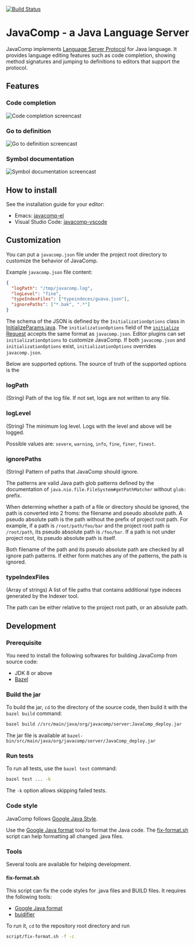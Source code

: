 [![Build Status](https://travis-ci.org/tigersoldier/JavaComp.svg)](https://travis-ci.org/tigersoldier/JavaComp)

# JavaComp - a Java Language Server

JavaComp implements [Language Server Protocol][lang-server] for Java language.
It provides language editing features such as code completion, showing method
signatures and jumping to definitions to editors that support the protocol.

## Features

### Code completion

![Code completion screencast][completion-screencast]

### Go to definition

![Go to definition screencast][definition-screencast]

### Symbol documentation

![Symbol documentation screencast][hover-screencast]


## How to install

See the installation guide for your editor:

 * Emacs: [javacomp-el][javacomp-el]
 * Visual Studio Code: [javacomp-vscode][javacomp-vscode]

## Customization

You can put a `javacomp.json` file under the project root directory to customize
the behavior of JavaComp.

Example `javacomp.json` file content:

```json
{
  "logPath": "/tmp/javacomp.log",
  "logLevel": "fine",
  "typeIndexFiles": ["typeindeces/guava.json"],
  "ignorePaths": ["*.bak", ".*"]
}
```

The schema of the JSON is defined by the `InitializationOptions` class in
[InitializeParams.java][InitializeParams.java]. The `initializationOptions`
field of the [`initialize` Request][initialize-request] accepts the same format
as `javacomp.json`. Editor plugins can set `initializationOptions` to customize
JavaComp. If both `javacomp.json` and `initializationOptions` exist,
`initializationOptions` overrides `javacomp.json`.

Below are supported options. The source of truth of the supported options is the

### logPath

(String) Path of the log file. If not set, logs are not written to any file.

### logLevel

(String) The minimum log level. Logs with the level and above will be logged.

Possible values are: `severe`, `warning`, `info`, `fine`, `finer`, `finest`.

### ignorePaths

(String) Pattern of paths that JavaComp should ignore.

The patterns are valid Java path glob patterns defined by the documentation of
`java.nio.file.FileSystem#getPathMatcher` without `glob:` prefix.
     
When determing whether a path of a file or directory should be ignored, the path
is converted into 2 froms: the filename and pseudo absolute path. A pseudo
absolute path is the path without the prefix of project root path. For example,
if a path is `/root/path/foo/bar` and the project root path is `/root/path`, its
pseudo absolute path is `/foo/bar`. If a path is not under project root, its
pseudo absolute path is itself.
     
Both filename of the path and its pseudo absolute path are checked by all ignore path
patterns. If either form matches any of the patterns, the path is ignored.

### typeIndexFiles

(Array of strings) A list of file paths that contains additional type indeces
generated by the Indexer tool.

The path can be either relative to the project root path, or an absolute path.

## Development

### Prerequisite

You need to install the following softwares for building JavaComp from source
code:

 * JDK 8 or above
 * [Bazel][bazel]

### Build the jar

To build the jar, `cd` to the directory of the source code, then build it with
the `bazel build` command:

```bash
bazel build //src/main/java/org/javacomp/server:JavaComp_deploy.jar
```

The jar file is available at
`bazel-bin/src/main/java/org/javacomp/server/JavaComp_deploy.jar`

### Run tests

To run all tests, use the `bazel test` command:

```bash
bazel test ... -k
```

The `-k` option allows skipping failed tests.

### Code style

JavaComp follows [Google Java Style][google-java-style].

Use the [Google Java format][google-java-format] tool to format the Java code.
The [fix-format.sh](#fix-formatsh) script can help formatting all changed .java
files.

### Tools

Several tools are available for helping development.

#### fix-format.sh

This script can fix the code styles for .java files and BUILD files. It requires
the following tools:

 * [Google Java format][google-java-format]
 * [buidifier][buildifier]

To run it, `cd` to the repository root directory and run

```bash
script/fix-format.sh -f -c
```

[lang-server]: https://github.com/Microsoft/language-server-protocol
[initialize-request]: https://github.com/Microsoft/language-server-protocol/blob/master/protocol.md#initialize-request
[InitializeParams.java]: https://github.com/tigersoldier/JavaComp/blob/develop/src/main/java/org/javacomp/server/protocol/InitializeParams.java
[javacomp-el]: https://github.com/tigersoldier/javacomp-el
[javacomp-vscode]: https://github.com/tigersoldier/javacomp-vscode
[completion-screencast]: https://user-images.githubusercontent.com/226229/31046835-b3a36ba8-a632-11e7-8cd5-d53da7c6a638.gif
[definition-screencast]: https://user-images.githubusercontent.com/226229/31046836-b3c26166-a632-11e7-8601-8c4f368f3f37.gif
[hover-screencast]: https://user-images.githubusercontent.com/226229/31046837-b3c2f220-a632-11e7-84c1-d04260a9ac3d.gif
[bazel]: https://bazel.build/
[buildifier]: https://github.com/bazelbuild/buildtools
[google-java-format]: https://github.com/google/google-java-format
[google-java-style]: https://google.github.io/styleguide/javaguide.html
